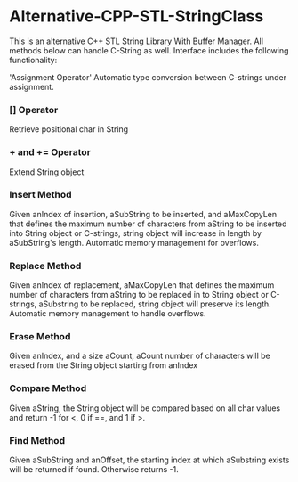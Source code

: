 # Alternative-CPP-STL-StringClass

This is an alternative C++ STL String Library With Buffer Manager. All methods below can handle C-String as well. Interface includes the following functionality:




'Assignment Operator' 
Automatic type conversion between C-strings under assignment.

### [] Operator
Retrieve positional char in String

### + and += Operator
Extend String object 

### Insert Method
Given anIndex of insertion, aSubString to be inserted, and aMaxCopyLen that defines the maximum number of characters from aString to be inserted into String object or C-strings, string object will increase in length by aSubString's length. Automatic memory management for overflows.

### Replace Method
Given anIndex of replacement, aMaxCopyLen that defines the maximum number of characters from aString to be replaced in to String object or C-strings, aSubstring to be replaced, string object will preserve its length. Automatic memory management to handle overflows.

### Erase Method
Given anIndex, and a size aCount, aCount number of characters will be erased from the String object starting from anIndex

### Compare Method
Given aString, the String object will be compared based on all char values and return -1 for <, 0 if ==, and 1 if >.

### Find Method
Given aSubString and anOffset, the starting index at which aSubstring exists will be returned if found. Otherwise returns -1.

